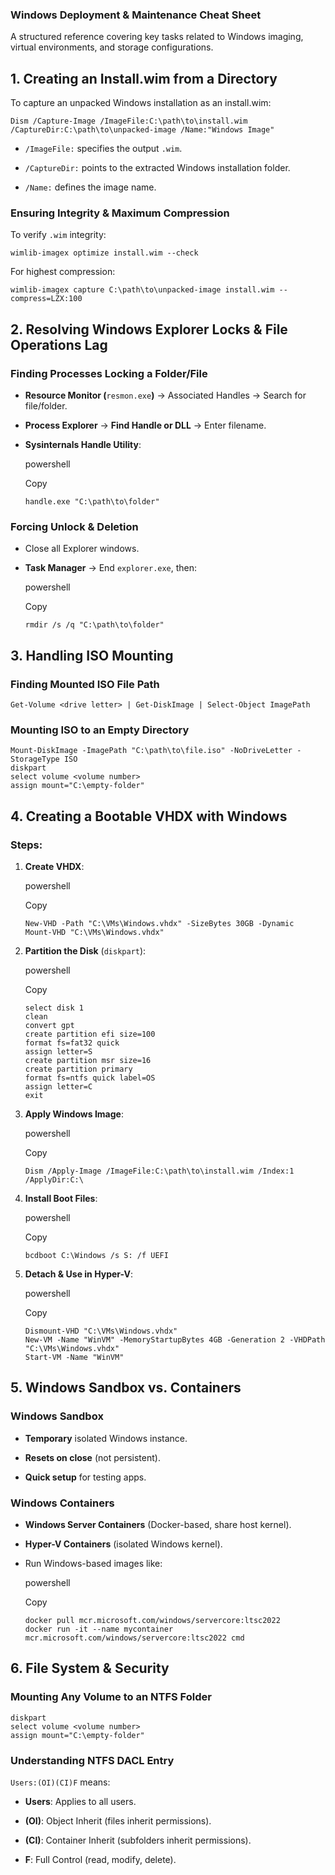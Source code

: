 ### **Windows Deployment & Maintenance Cheat Sheet**

A structured reference covering key tasks related to Windows imaging, virtual environments, and storage configurations.

## **1\. Creating an Install.wim from a Directory**

To capture an unpacked Windows installation as an install.wim:

```
Dism /Capture-Image /ImageFile:C:\path\to\install.wim /CaptureDir:C:\path\to\unpacked-image /Name:"Windows Image"
```

- `/ImageFile:` specifies the output `.wim`.
    
- `/CaptureDir:` points to the extracted Windows installation folder.
    
- `/Name:` defines the image name.
    

### **Ensuring Integrity & Maximum Compression**

To verify `.wim` integrity:

```
wimlib-imagex optimize install.wim --check
```

For highest compression:

```
wimlib-imagex capture C:\path\to\unpacked-image install.wim --compress=LZX:100
```

## **2\. Resolving Windows Explorer Locks & File Operations Lag**

### **Finding Processes Locking a Folder/File**

- **Resource Monitor (**`resmon.exe`**)** → Associated Handles → Search for file/folder.
    
- **Process Explorer** → **Find Handle or DLL** → Enter filename.
    
- **Sysinternals Handle Utility**:
    
    powershell
    
    Copy
    
    ```
    handle.exe "C:\path\to\folder"
    ```
    

### **Forcing Unlock & Deletion**

- Close all Explorer windows.
    
- **Task Manager** → End `explorer.exe`, then:
    
    powershell
    
    Copy
    
    ```
    rmdir /s /q "C:\path\to\folder"
    ```
    

## **3\. Handling ISO Mounting**

### **Finding Mounted ISO File Path**

```
Get-Volume <drive letter> | Get-DiskImage | Select-Object ImagePath
```

### **Mounting ISO to an Empty Directory**

```
Mount-DiskImage -ImagePath "C:\path\to\file.iso" -NoDriveLetter -StorageType ISO
diskpart
select volume <volume number>
assign mount="C:\empty-folder"
```

## **4\. Creating a Bootable VHDX with Windows**

### **Steps:**

1. **Create VHDX**:
    
    powershell
    
    Copy
    
    ```
    New-VHD -Path "C:\VMs\Windows.vhdx" -SizeBytes 30GB -Dynamic
    Mount-VHD "C:\VMs\Windows.vhdx"
    ```
    
2. **Partition the Disk** (`diskpart`):
    
    powershell
    
    Copy
    
    ```
    select disk 1
    clean
    convert gpt
    create partition efi size=100
    format fs=fat32 quick
    assign letter=S
    create partition msr size=16
    create partition primary
    format fs=ntfs quick label=OS
    assign letter=C
    exit
    ```
    
3. **Apply Windows Image**:
    
    powershell
    
    Copy
    
    ```
    Dism /Apply-Image /ImageFile:C:\path\to\install.wim /Index:1 /ApplyDir:C:\
    ```
    
4. **Install Boot Files**:
    
    powershell
    
    Copy
    
    ```
    bcdboot C:\Windows /s S: /f UEFI
    ```
    
5. **Detach & Use in Hyper-V**:
    
    powershell
    
    Copy
    
    ```
    Dismount-VHD "C:\VMs\Windows.vhdx"
    New-VM -Name "WinVM" -MemoryStartupBytes 4GB -Generation 2 -VHDPath "C:\VMs\Windows.vhdx"
    Start-VM -Name "WinVM"
    ```
    

## **5\. Windows Sandbox vs. Containers**

### **Windows Sandbox**

- **Temporary** isolated Windows instance.
    
- **Resets on close** (not persistent).
    
- **Quick setup** for testing apps.
    

### **Windows Containers**

- **Windows Server Containers** (Docker-based, share host kernel).
    
- **Hyper-V Containers** (isolated Windows kernel).
    
- Run Windows-based images like:
    
    powershell
    
    Copy
    
    ```
    docker pull mcr.microsoft.com/windows/servercore:ltsc2022
    docker run -it --name mycontainer mcr.microsoft.com/windows/servercore:ltsc2022 cmd
    ```
    

## **6\. File System & Security**

### **Mounting Any Volume to an NTFS Folder**

```
diskpart
select volume <volume number>
assign mount="C:\empty-folder"
```

### **Understanding NTFS DACL Entry**

`Users:(OI)(CI)F` means:

- **Users**: Applies to all users.
    
- **(OI)**: Object Inherit (files inherit permissions).
    
- **(CI)**: Container Inherit (subfolders inherit permissions).
    
- **F**: Full Control (read, modify, delete).

